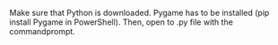Make sure that Python is downloaded.
Pygame has to be installed (pip install Pygame in PowerShell).
Then, open to .py file with the commandprompt.
